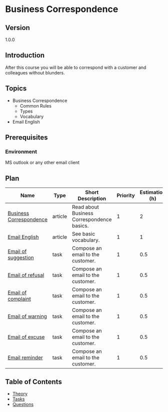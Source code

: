 # Business Correspondence

## Version

1.0.0

## Introduction

After this course you will be able to correspond with a customer and
colleagues without blunders.

## Topics

* Business Correspondence
  * Common Rules
  * Types
  * Vocabulary
* Email English

## Prerequisites

### Environment

MS outlook or any other email client

## Plan

| Name                                                                          | Type         | Short Description                          | Priority | Estimation (h) |
| ----------------------------------------------------------------------------- | ------------ | ------------------------------------------ | -------- | -------------- |
| [Business Correspondence](https://www.toppr.com/guides/business-communication-and-ethics/business-correspondence/meaning-and-importance-of-business-correspondence) | article | Read about Business Correspondence basics. | 1        | 2              |
| [Email English](https://www.inenglishwithlove.com/blog/how-to-write-an-email-in-english)           | article     | See basic vocabulary.                      | 1        | 1              |
| [Email of suggestion](./tasks/email-suggestion/readme.md)                     | task         | Compose an email to the customer.          | 1        | 0.5            |
| [Email of refusal](./tasks/email-refusal/readme.md)                           | task         | Compose an email to the customer.          | 1        | 0.5            |
| [Email of complaint](./tasks/email-complaint/readme.md)                       | task         | Compose an email to the customer.          | 1        | 0.5            |
| [Email of warning](./tasks/email-warning/readme.md)                           | task         | Compose an email to the customer.          | 1        | 0.5            |
| [Email of excuse](./tasks/email-excuse/readme.md)                             | task         | Compose an email to the customer.          | 1        | 0.5            |
| [Email reminder](./tasks/email-reminder/readme.md)                            | task         | Compose an email to the customer.          | 1        | 0.5            |

## Table of Contents

* [Theory](./theory/readme.md)
* [Tasks](./tasks/readme.md)
* [Questions](./questions/readme.md)
